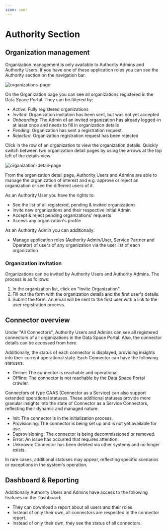 ```yaml
---
icon: user
---
```


# Authority Section

## Organization management

Organization management is only available to Authority Admins and Authority Users. If you have one of these application roles you can see the Authority section on the navigation bar.

![organizations-page](images/organizations-list.png)

On the Organization page you can see all organizations registered in the Data Space Portal. They can be filtered by:

- _Active_: Fully registered organizations
- _Invited_: Organization invitation has been sent, but was not yet accepted
- _Onboarding_: The Admin of an invited organization has already logged-in at least once and needs to fill in organization details
- _Pending_: Organization has sent a registration request
- _Rejected_: Organization registration request has been rejected

Click in the row of an organization to view the organization details. Quickly switch between two organization detail pages by using the arrows at the top left of the details view.

![organization-detail-page](images/organization-detail-page.png)

From the organization detail page, Authority Users and Admins are able to manage the organization of interest and e.g. approve or reject an organization or see the different users of it.

As an Authority User you have the rights to:

- See the list of all registered, pending & invited organizations
- Invite new organizations and their respective initial Admin
- Accept & reject pending organizations' requests
- Access any organization's profile

As an Authority Admin you can additionally:

- Manage application roles (Authority Admin/User, Service Partner and Operator) of users of any organization via the user list of each organization

### Organization invitation

Organizations can be invited by Authority Users and Authority Admins.
The process is as follows:

1. In the organization list, click on "Invite Organization".
2. Fill out the form with the organization details and the first user's details.
3. Submit the form. An email will be sent to the first user with a link to the user registration process.

## Connector overview

Under "All Connectors", Authority Users and Admins can see all registered connectors of all organizations in the Data Space Portal.
Also, the connector details can be accessed from here.

Additionally, the status of each connector is displayed, providing insights into their current operational state. Each Connector can have the following statuses:
- Online: The connector is reachable and operational.
- Offline: The connector is not reachable by the Data Space Portal crawler.

Connectors of type CAAS (Connector as a Service) can also support extended operational statuses. These additional statuses provide more granular insights into the state of Connector as a Service Connectors, reflecting their dynamic and managed nature.
- Init: The connector is in the initialization process.
- Provisioning: The connector is being set up and is not yet available for use.
- Deprovisioning: The connector is being decommissioned or removed.
- Error: An issue has occurred that requires attention.
- Unknown: Connector has been deleted via other systems and no longer exists. 

In rare cases, additional statuses may appear, reflecting specific scenarios or exceptions in the system's operation.

## Dashboard & Reporting

Additionally Authority Users and Admins have access to the following features on the Dashboard:

- They can download a report about all users and their roles.
- Instead of only their own, all connectors are respected in the connector report.
- Instead of only their own, they see the status of all connectors.
